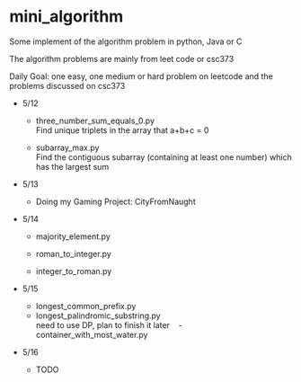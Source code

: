 # mini_algorithm
Some implement of the algorithm problem in python, Java or C 

The algorithm problems are mainly from leet code or csc373

Daily Goal: one easy, one medium or hard problem on leetcode and the problems discussed on csc373


* 5/12 

    - three_number_sum_equals_0.py    
    Find unique triplets in the array that a+b+c = 0
    
    - subarray_max.py  
    Find the contiguous subarray (containing at least one number) which has the largest sum
    
* 5/13
    - Doing my Gaming Project: CityFromNaught

* 5/14
    
    - majority_element.py 

    - roman_to_integer.py
    
    - integer_to_roman.py
    
 * 5/15
    - longest_common_prefix.py  
    - longest_palindromic_substring.py    
    need to use DP, plan to finish it later
    - container_with_most_water.py
    
 * 5/16
    - TODO
